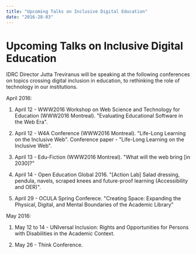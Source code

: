 ```yaml
---
title: "Upcoming Talks on Inclusive Digital Education"
date: "2016-28-03"
---
```


# Upcoming Talks on Inclusive Digital Education


IDRC Director Jutta Treviranus will be speaking at the following conferences on topics crossing digital inclusion in education, to rethinking the role of technology in our institutions.

April 2016:
    
  1.  April 12 - WWW2016 Workshop on Web Science and Technology for Education (WWW2016 Montreal). "Evaluating Educational Software in the Web Era".

  2.  April 12 - W4A Conference (WWW2016 Montreal). "Life-Long Learning on the Inclusive Web".
        Conference paper - "Life-Long Learning on the Inclusive Web".

  3.  April 13 - Edu-Fiction (WWW2016 Montreal). "What will the web bring [in 2030]?"

  4.  April 14 - Open Education Global 2016. "[Action Lab] Salad dressing, pendula, navels, scraped knees and future-proof learning (Accessibility and OER)".

  5.  April 29 - OCULA Spring Conferece. "Creating Space: Expanding the Physical, Digital, and Mental Boundaries of the Academic Library"

May 2016:
   1. May 12 to 14 - UNIversal Inclusion: Rights and Opportunities for Persons with Disabilities in the Academic Context.

   2. May 26 - Think Conference.